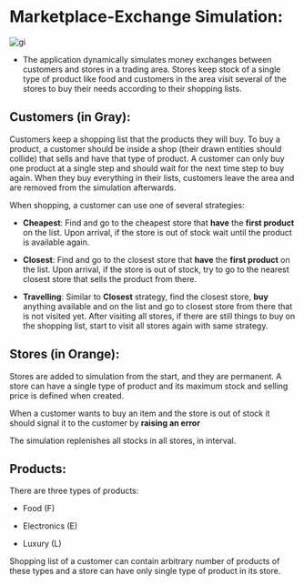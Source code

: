 # Marketplace-Exchange Simulation:

![gi](https://github.com/user-attachments/assets/939d84ae-a394-4752-8dce-c3ac7c191b17)

- The application dynamically simulates money exchanges between customers and stores in a trading area. Stores keep stock of a single type of product like food and customers in the area visit several of the stores to buy their needs according to their shopping lists.   

## Customers (in Gray):

Customers keep a shopping list that the products they will buy. To buy a product, a customer should be inside a shop (their drawn entities should collide) that sells and have that type of product. A customer can only buy one product at a single step and should wait for the next time step to buy again. When they buy everything in their lists, customers leave the area and are removed from the simulation afterwards.
 
When shopping, a customer can use one of several strategies: 

- **Cheapest**: Find and go to the cheapest store that **have** the **first product** on the list. Upon arrival, if the store is out of stock wait until the product is available again.
  
- **Closest**: Find and go to the closest store that **have** the **first product** on the list. Upon arrival, if the store is out of stock, try to go to the nearest closest store that sells the product from there.
  
- **Travelling**: Similar to **Closest** strategy, find the closest store, **buy** anything available and on the list and go to closest store from there that is not visited yet. After visiting all stores, if there are still things to buy on the shopping list, start to visit all stores again with same strategy.

## Stores (in Orange):

Stores are added to simulation from the start, and they are permanent. A store can have a single type of product and its maximum stock and selling price is defined when created. 

When a customer wants to buy an item and the store is out of stock it should signal it to the customer by **raising an error**  

The simulation replenishes all stocks in all stores, in interval. 

## Products:

There are three types of products: 

- Food (F)

- Electronics (E)

- Luxury (L)

Shopping list of a customer can contain arbitrary number of products of these types and a store can have only single type of product in its store.
